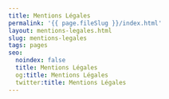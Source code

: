 ```yaml
---
title: Mentions Légales
permalink: '{{ page.fileSlug }}/index.html'
layout: mentions-legales.html
slug: mentions-legales
tags: pages
seo:
  noindex: false
  title: Mentions Légales
  og:title: Mentions Légales
  twitter:title: Mentions Légales
---
```



